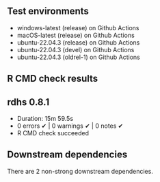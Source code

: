 ## Test environments
* windows-latest (release) on Github Actions
* macOS-latest (release) on Github Actions
* ubuntu-22.04.3 (release) on Github Actions
* ubuntu-22.04.3 (devel) on Github Actions
* ubuntu-22.04.3 (oldrel-1) on Github Actions

## R CMD check results
## rdhs 0.8.1

* Duration: 15m 59.5s
* 0 errors ✔ | 0 warnings ✔ | 0 notes ✔
* R CMD check succeeded

## Downstream dependencies

There are 2 non-strong downstream dependencies.
